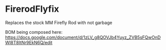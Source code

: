 # FirerodFlyfix
Replaces the stock MM Firefly Rod with not garbage

BOM being composed here: https://docs.google.com/document/d/1zLV_g8QOVJb4Yuyz_ZVB5sFQwOnDWI8T8ItNr9EkN6Q/edit
